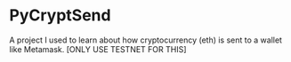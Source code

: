 # PyCryptSend
A project I used to learn about how cryptocurrency (eth) is sent to a wallet like Metamask. [ONLY USE TESTNET FOR THIS]
